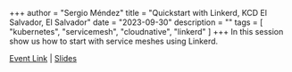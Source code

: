 +++
author = "Sergio Méndez"
title = "Quickstart with Linkerd, KCD El Salvador, El Salvador"
date = "2023-09-30"
description = ""
tags = [
    "kubernetes",
    "servicemesh",
    "cloudnative",
    "linkerd"
]
+++
In this session show us how to start with service meshes using Linkerd.

[Event Link](https://community.cncf.io/events/details/cncf-kcd-el-salvador-presents-kcd-el-salvador-2023/)<!--more--> | [Slides](https://b.link/LinkerdKCDSV)